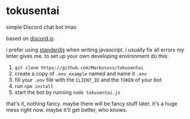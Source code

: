 # tokusentai
simple Discord chat bot lmao

based on [discord.js](https://discord.js.org)

i prefer using [standardjs](https://standardjs.com) when writing javascript. i usually fix all errors my linter gives me.
to set up your own developing environment do this:
  1. `git clone https://github.com/Markussss/tokusentai`
  2. create a copy of `.env_example` named and name it `.env`
  3. fill your `.env` file with the `CLIENT_ID` and the `TOKEN` of your bot
  4. run `npm install`
  5. start the bot by running `node tokusentai.js`
  
that's it, nothing fancy. maybe there will be fancy stuff later. it's a huge mess right now. maybe it'll get better, who knows.
